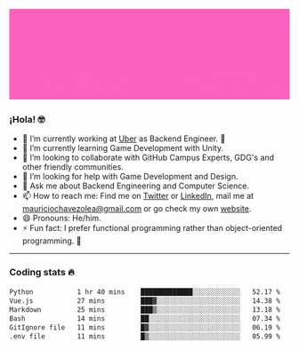 ![Banner](banner.gif)

### ¡Hola! 🤓

- 🔭 I’m currently working at [Uber](https://uber.com) as Backend Engineer. 🚗
- 🌱 I’m currently learning Game Development with Unity.
- 👯 I’m looking to collaborate with GitHub Campus Experts, GDG's and other friendly communities.
- 🤔 I’m looking for help with Game Development and Design.
- 💬 Ask me about Backend Engineering and Computer Science.
- 📫 How to reach me: Find me on [Twitter](https://twitter.com/ultr4nerd) or [LinkedIn](https://www.linkedin.com/in/ultr4nerd), mail me at [mauriciochavezolea@gmail.com](mailto:mauriciochavezolea@gmail.com) or go check my own [website](https://mauriciochavez.dev).
- 😄 Pronouns: He/him. 
- ⚡ Fun fact: I prefer functional programming rather than object-oriented programming. 🤭
---

### Coding stats 🔥

<!--START_SECTION:waka-->

```text
Python           1 hr 40 mins    █████████████░░░░░░░░░░░░   52.17 %
Vue.js           27 mins         ███▓░░░░░░░░░░░░░░░░░░░░░   14.38 %
Markdown         25 mins         ███▒░░░░░░░░░░░░░░░░░░░░░   13.18 %
Bash             14 mins         ██░░░░░░░░░░░░░░░░░░░░░░░   07.34 %
GitIgnore file   11 mins         █▓░░░░░░░░░░░░░░░░░░░░░░░   06.19 %
.env file        11 mins         █▒░░░░░░░░░░░░░░░░░░░░░░░   05.99 %
```

<!--END_SECTION:waka-->
